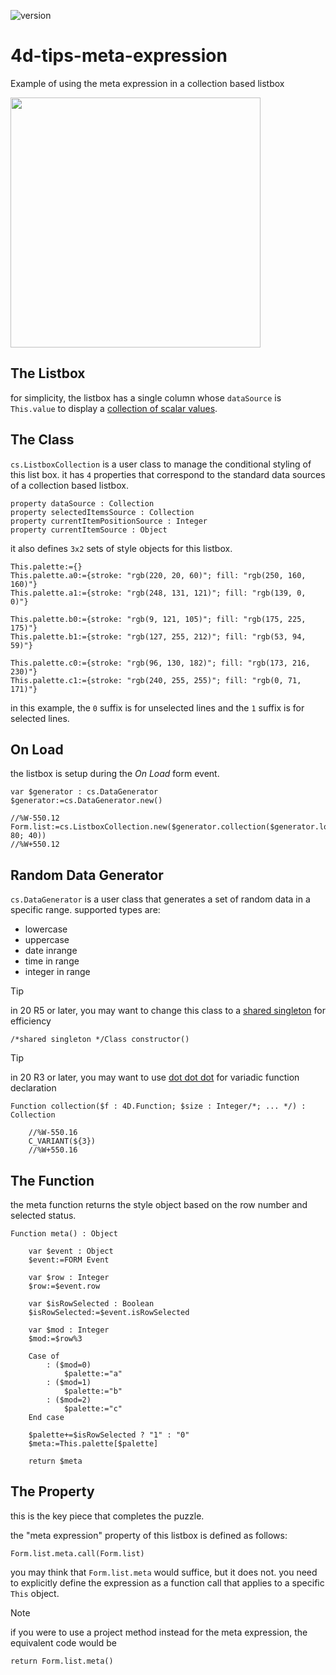 ![version](https://img.shields.io/badge/version-20%2B-E23089)

# 4d-tips-meta-expression
Example of using the meta expression in a collection based listbox

<img src="https://github.com/user-attachments/assets/6eb58e4f-c955-4ae0-84fd-6cc5275f515e" width=400 height=auto />

## The Listbox

for simplicity, the listbox has a single column whose `dataSource` is `This.value` to display a [collection of scalar values](https://developer.4d.com/docs/FormObjects/listboxOverview#collection-or-entity-selection-list-boxes).

## The Class

`cs.ListboxCollection` is a user class to manage the conditional styling of this list box. it has `4` properties that correspond to the standard data sources of a collection based listbox.

```4d
property dataSource : Collection
property selectedItemsSource : Collection
property currentItemPositionSource : Integer
property currentItemSource : Object
```

it also defines `3x2` sets of style objects for this listbox.

```4d
This.palette:={}
This.palette.a0:={stroke: "rgb(220, 20, 60)"; fill: "rgb(250, 160, 160)"}
This.palette.a1:={stroke: "rgb(248, 131, 121)"; fill: "rgb(139, 0, 0)"}
	
This.palette.b0:={stroke: "rgb(9, 121, 105)"; fill: "rgb(175, 225, 175)"}
This.palette.b1:={stroke: "rgb(127, 255, 212)"; fill: "rgb(53, 94, 59)"}
	
This.palette.c0:={stroke: "rgb(96, 130, 182)"; fill: "rgb(173, 216, 230)"}
This.palette.c1:={stroke: "rgb(240, 255, 255)"; fill: "rgb(0, 71, 171)"}
```

in this example, the `0` suffix is for unselected lines and the `1` suffix is for selected lines.

## On Load

the listbox is setup during the *On Load* form event.

```4d	
var $generator : cs.DataGenerator
$generator:=cs.DataGenerator.new()
		
//%W-550.12
Form.list:=cs.ListboxCollection.new($generator.collection($generator.lowercase; 80; 40))
//%W+550.12 
```

## Random Data Generator

`cs.DataGenerator` is a user class that generates a set of random data in a specific range. supported types are:

* lowercase
* uppercase
* date inrange
* time in range
* integer in range

> [!TIP]
> in 20 R5 or later, you may want to change this class to a [shared singleton](https://blog.4d.com/tag/singleton/) for efficiency

```4d
/*shared singleton */Class constructor()
``` 

> [!TIP]
> in 20 R3 or later, you may want to use [dot dot dot](https://blog.4d.com/a-fresh-approach-to-writing-variadic-functions/) for variadic function declaration 

```4d
Function collection($f : 4D.Function; $size : Integer/*; ... */) : Collection
	
	//%W-550.16
	C_VARIANT(${3})
	//%W+550.16
```

## The Function

the meta function returns the style object based on the row number and selected status.

```4d
Function meta() : Object
	
	var $event : Object
	$event:=FORM Event
	
	var $row : Integer
	$row:=$event.row
	
	var $isRowSelected : Boolean
	$isRowSelected:=$event.isRowSelected
	
	var $mod : Integer
	$mod:=$row%3
	
	Case of 
		: ($mod=0)
			$palette:="a"
		: ($mod=1)
			$palette:="b"
		: ($mod=2)
			$palette:="c"
	End case 
	
	$palette+=$isRowSelected ? "1" : "0"
	$meta:=This.palette[$palette]
	
	return $meta
```

## The Property

this is the key piece that completes the puzzle.

the "meta expression" property of this listbox is defined as follows:

```4d
Form.list.meta.call(Form.list)
```

you may think that `Form.list.meta` would suffice, but it does not. you need to explicitly define the expression as a function call that applies to a specific `This` object.

> [!NOTE]
> if you were to use a project method instead for the meta expression, the equivalent code would be
> ```4d
> return Form.list.meta()
> ```
